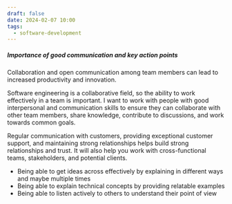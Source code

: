 ```yaml
---
draft: false
date: 2024-02-07 10:00
tags:
  - software-development
---
```

##### Importance of good communication and key action points
Collaboration and open communication among team members can lead to increased productivity and innovation.

Software engineering is a collaborative field, so the ability to work effectively in a team is important. I want to work with people with good interpersonal and communication skills to ensure they can collaborate with other team members, share knowledge, contribute to discussions, and work towards common goals.

Regular communication with customers, providing exceptional customer support, and maintaining strong relationships helps build strong relationships and trust. It will also help you work with cross-functional teams, stakeholders, and potential clients.

- Being able to get ideas across effectively by explaining in different ways and maybe multiple times
- Being able to explain technical concepts by providing relatable examples
- Being able to listen actively to others to understand their point of view



